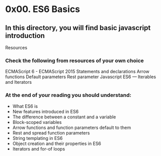 # 0x00. ES6 Basics

In this directory, you will find basic javascript introduction
----

Resources
### Check the following from resources of your own choice

ECMAScript 6 - ECMAScript 2015
Statements and declarations
Arrow functions
Default parameters
Rest parameter
Javascript ES6 — Iterables and Iterators


### At the end of your reading you should understand:

- What ES6 is
- New features introduced in ES6
- The difference between a constant and a variable
- Block-scoped variables
- Arrow functions and function parameters default to them
- Rest and spread function parameters
- String templating in ES6
- Object creation and their properties in ES6
- Iterators and for-of loops
